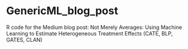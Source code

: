 # GenericML_blog_post
R code for the Medium blog post: Not Merely Averages: Using Machine Learning to Estimate Heterogeneous Treatment Effects (CATE, BLP, GATES, CLAN)
